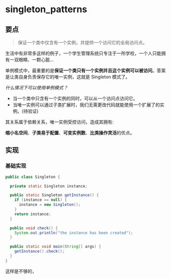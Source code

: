 # singleton_patterns

## 要点


> 保证一个类中仅含有一个实例，并提供一个访问它的全局访问点。

生活中有非常多这样的例子，一个学生管理系统只专注于一所学校，一个人只能拥有一双眼睛、一颗心脏...

单例模式中，最重要的是**保证一个类只有一个实例并且这个实例可以被访问**。答案是让类自身负责保存它的唯一实例，这就是 Singleton 模式了。

*什么情况下可以使用单例模式？*

- 当一个类中只含有一个实例的同时，可以从一个访问点访问它。
- 当唯一实例可以通过子类扩展时，我们无需更改代码就能使用一个扩展了的实例。(待验证)

其关系属于依赖关系，唯一实例受控访问，造成其拥有: 

**缩小名空间**、**子类易于配置**、**可变实例数**、**比类操作灵活**的优点。

## 实现

### 基础实现

```java
public class Singleton {

  private static Singleton instance;

  public static Singleton getInstance() {
    if (instance == null) {
      instance = new Singleton();
    }
    return instance;
  }

  public void check() {
    System.out.println("the instance has been created");
  }

  public static void main(String[] args) {
    getInstance().check();
  }
}
```

这样是不够的，